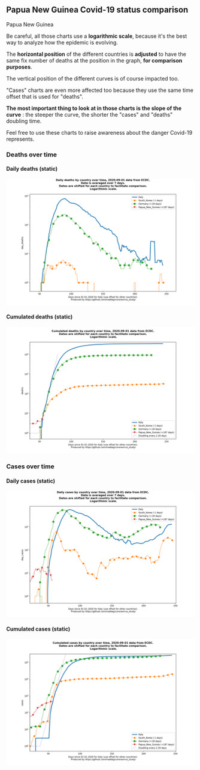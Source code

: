 ## Papua New Guinea Covid-19 status comparison 

Papua New Guinea



Be careful, all those charts use a **logarithmic scale**, because it's the best way to analyze how the epidemic is evolving.
 
The **horizontal position** of the different countries is **adjusted** to have the same fix number of deaths at the position in the graph, **for comparison purposes**.

The vertical position of the different curves is of course impacted too.

"Cases" charts are even more affected too because they use the same time offset that is used for "deaths".

**The most important thing to look at in those charts is the slope of the curve** : the steeper the curve, the shorter the "cases" and "deaths" doubling time.

Feel free to use these charts to raise awareness about the danger Covid-19 represents. 


 
### Deaths over time
 
#### Daily deaths (static)
![Papua New Guinea covid-19 daily deaths static chart](https://raw.githubusercontent.com/madlag/coronavirus_study/master/notebooks/graphs/2020-09-01/countries/Papua_New_Guinea/2020-09-01_Papua_New_Guinea_day_deaths.png "Papua New Guinea covid-19 day_deaths static chart")   
 
#### Cumulated deaths (static)
![Papua New Guinea covid-19 cumulated deaths static chart](https://raw.githubusercontent.com/madlag/coronavirus_study/master/notebooks/graphs/2020-09-01/countries/Papua_New_Guinea/2020-09-01_Papua_New_Guinea_deaths.png "Papua New Guinea covid-19 deaths static chart")   

 
### Cases over time
 
#### Daily cases (static)
![Papua New Guinea covid-19 daily cases static chart](https://raw.githubusercontent.com/madlag/coronavirus_study/master/notebooks/graphs/2020-09-01/countries/Papua_New_Guinea/2020-09-01_Papua_New_Guinea_day_cases.png "Papua New Guinea covid-19 day_cases static chart")   
 
#### Cumulated cases (static)
![Papua New Guinea covid-19 cumulated cases static chart](https://raw.githubusercontent.com/madlag/coronavirus_study/master/notebooks/graphs/2020-09-01/countries/Papua_New_Guinea/2020-09-01_Papua_New_Guinea_cases.png "Papua New Guinea covid-19 cases static chart")   

